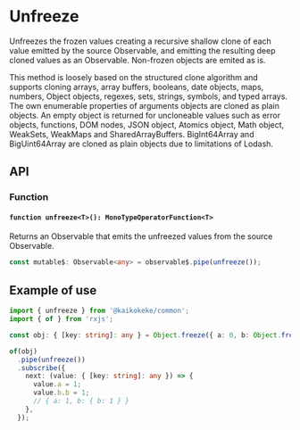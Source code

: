 # Unfreeze

Unfreezes the frozen values creating a recursive shallow clone of each value emitted by the source Observable,
and emitting the resulting deep cloned values as an Observable. Non-frozen objects are emited as is.

This method is loosely based on the structured clone algorithm and supports cloning arrays, array buffers, booleans,
date objects, maps, numbers, Object objects, regexes, sets, strings, symbols, and typed arrays.
The own enumerable properties of arguments objects are cloned as plain objects.
An empty object is returned for uncloneable values such as error objects, functions, DOM nodes, JSON object,
Atomics object, Math object, WeakSets, WeakMaps and SharedArrayBuffers.
BigInt64Array and BigUint64Array are cloned as plain objects due to limitations of Lodash.

## API

### Function

#### `function unfreeze<T>(): MonoTypeOperatorFunction<T>`

Returns an Observable that emits the unfreezed values from the source Observable.

```ts
const mutable$: Observable<any> = observable$.pipe(unfreeze());
```

## Example of use

```ts
import { unfreeze } from '@kaikokeke/common';
import { of } from 'rxjs';

const obj: { [key: string]: any } = Object.freeze({ a: 0, b: Object.freeze({ b: 0 }) });

of(obj)
  .pipe(unfreeze())
  .subscribe({
    next: (value: { [key: string]: any }) => {
      value.a = 1;
      value.b.b = 1;
      // { a: 1, b: { b: 1 } }
    },
  });
```
